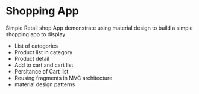 # Shopping App 
Simple Retail shop App demonstrate using material design to build a simple shopping app to display
- List of categories
- Product list in category
- Product detail
- Add to cart and cart list
- Persitance of Cart list
- Reusing fragments in MVC architecture.
- material design patterns 

